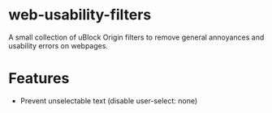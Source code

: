 # web-usability-filters
A small collection of uBlock Origin filters to remove general annoyances and usability errors on webpages.

# Features
* Prevent unselectable text (disable user-select: none)